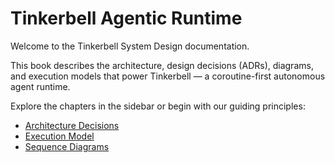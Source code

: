 # Tinkerbell Agentic Runtime

Welcome to the Tinkerbell System Design documentation.

This book describes the architecture, design decisions (ADRs), diagrams, and execution models that power Tinkerbell — a coroutine-first autonomous agent runtime.

Explore the chapters in the sidebar or begin with our guiding principles:

- [Architecture Decisions](./adrs/index.md)
- [Execution Model](./whitepapers/runtime.md)
- [Sequence Diagrams](./diagrams/scheduler_sequence.mmd)
